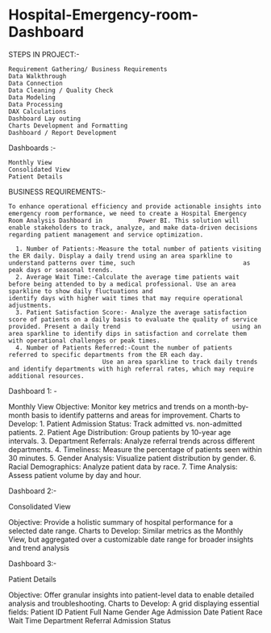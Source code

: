 # Hospital-Emergency-room-Dashboard
STEPS IN PROJECT:-

    Requirement Gathering/ Business Requirements
    Data Walkthrough
    Data Connection
    Data Cleaning / Quality Check
    Data Modeling
    Data Processing
    DAX Calculations
    Dashboard Lay outing
    Charts Development and Formatting
    Dashboard / Report Development
    
Dashboards :-

    Monthly View
    Consolidated View
    Patient Details
    
BUSINESS REQUIREMENTS:-

    To enhance operational efficiency and provide actionable insights into emergency room performance, we need to create a Hospital Emergency Room Analysis Dashboard in          Power BI. This solution will enable stakeholders to track, analyze, and make data-driven decisions regarding patient management and service optimization.
    
      1. Number of Patients:-Measure the total number of patients visiting the ER daily. Display a daily trend using an area sparkline to understand patterns over time, such                              as peak days or seasonal trends.
      2. Average Wait Time:-Calculate the average time patients wait before being attended to by a medical professional. Use an area sparkline to show daily fluctuations and                              identify days with higher wait times that may require operational adjustments.
      3. Patient Satisfaction Score:- Analyze the average satisfaction score of patients on a daily basis to evaluate the quality of service provided. Present a daily trend                               using an area sparkline to identify dips in satisfaction and correlate them with operational challenges or peak times.
      4. Number of Patients Referred:-Count the number of patients referred to specific departments from the ER each day.
                              Use an area sparkline to track daily trends and identify departments with high referral rates, which may require additional resources.
                              
Dashboard 1: -

Monthly View 
Objective: Monitor key metrics and trends on a month-by-month basis to identify patterns and areas for improvement.
Charts to Develop:
       1. Patient Admission Status: Track admitted vs. non-admitted patients.
       2. Patient Age Distribution: Group patients by 10-year age intervals.
       3. Department Referrals: Analyze referral trends across different departments.
       4. Timeliness: Measure the percentage of patients seen within 30 minutes.
       5. Gender Analysis: Visualize patient distribution by gender.
       6. Racial Demographics: Analyze patient data by race.
       7. Time Analysis: Assess patient volume by day and hour.
       
Dashboard 2:-

Consolidated View 

Objective: Provide a holistic summary of hospital performance for a selected date range.
Charts to Develop:
        Similar metrics as the Monthly View, but aggregated over a customizable date range for broader insights and trend analysis
        
 Dashboard 3:-
 
 Patient Details
 
Objective: Offer granular insights into patient-level data to enable detailed analysis and troubleshooting.
Charts to Develop: A grid displaying essential fields:
Patient ID
Patient Full Name
Gender
Age
Admission Date
Patient Race
Wait Time
Department Referral
Admission Status











